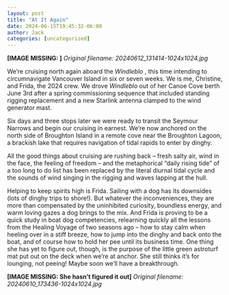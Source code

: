 ```yaml
---
layout: post
title: "At It Again"
date: 2024-06-15T19:45:32-06:00
author: Jack
categories: [uncategorized]
---
```


<!-- IMAGE PLACEHOLDER
Original URL: http://windleblo.com/wp-content/uploads/2024/06/20240612_131414-1024x1024.jpg
Filename: 20240612_131414-1024x1024.jpg
Date path: 2024/06/20240612_131414-1024x1024.jpg
Caption: 
Instructions: Replace this comment with actual image upload
-->

**[IMAGE MISSING: ]**
*Original filename: 20240612_131414-1024x1024.jpg*

We’re cruising north again aboard the _Windleblo_ , this time intending to circumnavigate Vancouver Island in six or seven weeks. We is me, Christine, and Frida, the 2024 crew. We drove _Windleblo_ out of her Canoe Cove berth June 3rd after a spring commissioning sequence that included standing rigging replacement and a new Starlink antenna clamped to the wind generator mast.

Six days and three stops later we were ready to transit the Seymour Narrows and begin our cruising in earnest. We’re now anchored on the north side of Broughton Island in a remote cove near the Broughton Lagoon, a brackish lake that requires navigation of tidal rapids to enter by dinghy.

All the good things about cruising are rushing back – fresh salty air, wind in the face, the feeling of freedom – and the metaphorical “daily rising tide” of a too long to do list has been replaced by the literal diurnal tidal cycle and the sounds of wind singing in the rigging and waves lapping at the hull.

Helping to keep spirits high is Frida. Sailing with a dog has its downsides (lots of dinghy trips to shore!). But whatever the inconveniences, they are more than compensated by the uninhibited curiosity, boundless energy, and warm loving gazes a dog brings to the mix. And Frida is proving to be a quick study in boat dog competencies, relearning quickly all the lessons from the Healing Voyage of two seasons ago – how to stay calm when heeling over in a stiff breeze, how to jump into the dinghy and back onto the boat, and of course how to hold her pee until its business time. One thing she has yet to figure out, though, is the purpose of the little green astroturf mat put out on the deck when we’re at anchor. She still thinks it’s for lounging, not peeing! Maybe soon we’ll have a breakthrough.

<!-- IMAGE PLACEHOLDER
Original URL: http://windleblo.com/wp-content/uploads/2024/06/20240610_173436-1024x1024.jpg
Filename: 20240610_173436-1024x1024.jpg
Date path: 2024/06/20240610_173436-1024x1024.jpg
Caption: She hasn’t figured it out
Instructions: Replace this comment with actual image upload
-->

**[IMAGE MISSING: She hasn’t figured it out]**
*Original filename: 20240610_173436-1024x1024.jpg*
